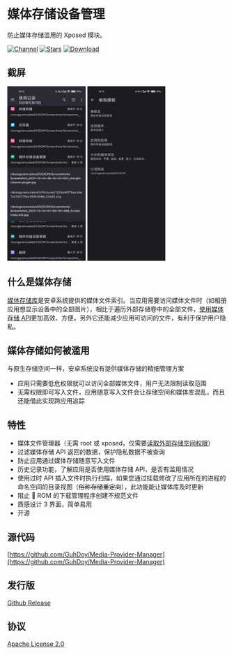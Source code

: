 # 媒体存储设备管理

防止媒体存储滥用的 Xposed 模块。

[![Channel](https://img.shields.io/badge/Follow-Telegram-blue.svg?logo=telegram)](https://t.me/MediaProviderManager)
[![Stars](https://img.shields.io/github/stars/GuhDoy/Media-Provider-Manager?label=Stars)](https://github.com/GuhDoy/Media-Provider-Manager)
[![Download](https://img.shields.io/github/v/release/GuhDoy/Media-Provider-Manager?label=Download)](https://github.com/GuhDoy/Media-Provider-Manager/releases/latest)

## 截屏

<p><img src="screenshots/record.jpg" height="400" alt="Screenshot"/>
<img src="screenshots/template.jpg" height="400" alt="Screenshot"/></p>

## 什么是媒体存储

[媒体存储库][1]是安卓系统提供的媒体文件索引。当应用需要访问媒体文件时（如相册应用想显示设备中的全部图片），相比于遍历外部存储卷中的全部文件，[使用媒体存储 API][2]更加高效、方便。另外它还能减少应用可访问的文件，有利于保护用户隐私。

## 媒体存储如何被滥用

与原生存储空间一样，安卓系统没有提供媒体存储的精细管理方案
- 应用只需要低危权限就可以访问全部媒体文件，用户无法限制读取范围
- 无需权限即可写入文件，应用随意写入文件会让存储空间和媒体库混乱，而且还能借此实现跨应用追踪

## 特性

- 媒体文件管理器（无需 root 或 xposed，仅需要[读取外部存储空间权限][3]）
- 过滤媒体存储 API 返回的数据，保护隐私数据不被查询
- 防止应用通过媒体存储随意写入文件
- 历史记录功能，了解应用是否使用媒体存储 API，是否有滥用情况
- 使用过时 API 插入文件时执行扫描，如果您通过挂载修改了应用所在的进程的命名空间的目录视图（~~俗称存储重定向~~），此功能能让媒体库及时更新
- 阻止 💩 ROM 的下载管理程序创建不规范文件
- 质感设计 3 界面，简单易用
- 开源

## 源代码

[https://github.com/GuhDoy/Media-Provider-Manager](https://github.com/GuhDoy/Media-Provider-Manager)

## 发行版

[Github Release](https://github.com/GuhDoy/Media-Provider-Manager/releases/latest)

## 协议

[Apache License 2.0](http://www.apache.org/licenses/LICENSE-2.0.html)

[1]: https://developer.android.com/reference/android/provider/MediaStore
[2]: https://developer.android.com/training/data-storage/use-cases?hl=zh-cn#handle-media-files
[3]: https://developer.android.com/reference/android/Manifest.permission.html#READ_EXTERNAL_STORAGE
